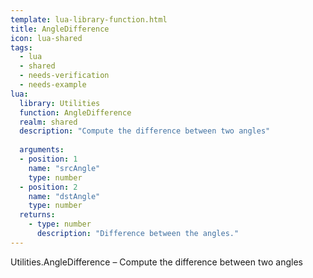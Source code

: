 ```yaml
---
template: lua-library-function.html
title: AngleDifference
icon: lua-shared
tags:
  - lua
  - shared
  - needs-verification
  - needs-example
lua:
  library: Utilities
  function: AngleDifference
  realm: shared
  description: "Compute the difference between two angles"
  
  arguments:
  - position: 1
    name: "srcAngle"
    type: number
  - position: 2
    name: "dstAngle"
    type: number
  returns:
    - type: number
      description: "Difference between the angles."
---
```


<div class="lua__search__keywords">
Utilities.AngleDifference &#x2013; Compute the difference between two angles
</div>
